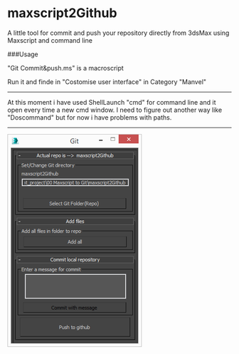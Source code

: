 # maxscript2Github


A little tool for commit and push your repository directly from 3dsMax using Maxscript and command line 

###Usage

"Git Commit&push.ms" is a macroscript

Run it and finde in "Costomise user interface" in Category "Manvel"

---

At this moment i have used ShellLaunch "cmd" for command  line and it open every time a new cmd window. I need to figure out another way like "Doscommand" but for now i have problems with paths.

---

![Alt text](/screenshot.png?raw=true "Optional Title")
